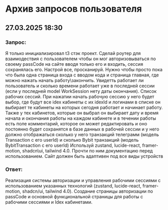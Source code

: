 # Архив запросов пользователя

## 27.03.2025 18:30
### Запрос:
Я только инициализировал t3 стэк проект. Сделай роутер для взаимодествия с пользователем чтобы он мог авторизовываться по своему passCode на сайте вводя только его и входить, сессия сохранялась его. Настрой все, просканируй. Нужно чтобы просто пока что была одна страница входа с вводом кода и страница главная, где можно нажать начать работу\закончить. Увидетть работает ли пользователь и сколько времени работает уже в последней сессии (если у последней model WorkSession нету даты окончания). Список рабочих сессий. При нажатии начать рабочую сессию у него будет выбор, где будут все idex кабинеты с их idexId и логинами в списке он выбирает те кабинеты на которых сегодня работает и начинает работу. Также у тех кабинетов, которые он выбрал он выбирает дату и время начала и окончания работы на каждом кабинете и в течении работы есть поле комментарий, которое он может редактировать и оно постоянно будет сохранятся в базе данных в рабочей сессии и у него должно отображаться сколько у него транзакций телеграмм (модель Transaction с его userId) и сколько Bybit транзакций (модель BybitTransaction с его userId) Используй zustand, lucide-react, framer-motion, shadcn\ui, tailwind 4.0. Прочти по ним документацию перед использованием. Сайт должен быть адаптивен под все виды устройств

### Ответ:
Реализация системы авторизации и управления рабочими сессиями с использованием указанных технологий (zustand, lucide-react, framer-motion, shadcn/ui, tailwind 4.0). Создание страницы авторизации по passCode и основной функциональной страницы для работы с рабочими сессиями и Idex кабинетами.
